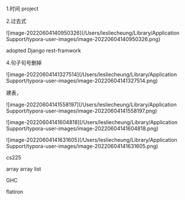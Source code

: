 1.时间 project

2.过去式

![image-20220604140950326](/Users/lesliecheung/Library/Application Support/typora-user-images/image-20220604140950326.png)

adopted Django rest-framwork

4.句子句号删掉



![image-20220604141327514](/Users/lesliecheung/Library/Application Support/typora-user-images/image-20220604141327514.png)

建表，

![image-20220604141558197](/Users/lesliecheung/Library/Application Support/typora-user-images/image-20220604141558197.png)

![image-20220604141604818](/Users/lesliecheung/Library/Application Support/typora-user-images/image-20220604141604818.png)

![image-20220604141631605](/Users/lesliecheung/Library/Application Support/typora-user-images/image-20220604141631605.png)





cs225

array array list

GHC

flatiron



